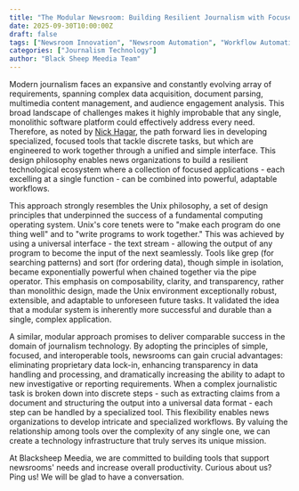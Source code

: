 ```yaml
---
title: "The Modular Newsroom: Building Resilient Journalism with Focused, Interoperable Tools"
date: 2025-09-30T10:00:00Z
draft: false
tags: ["Newsroom Innovation", "Newsroom Automation", "Workflow Automation", "Data Journalism Tools"]
categories: ["Journalism Technology"]
author: "Black Sheep Meedia Team"
---
```


Modern journalism faces an expansive and constantly evolving array of requirements, spanning complex data acquisition, document parsing, multimedia content management, and audience engagement analysis. This broad landscape of challenges makes it highly improbable that any single, monolithic software platform could effectively address every need. Therefore, as noted by [Nick Hagar](https://generative-ai-newsroom.com/tiny-tools-a-framework-for-human-centered-technology-in-journalism-e2176dd66cbc), the path forward lies in developing specialized, focused tools that tackle discrete tasks, but which are engineered to work together through a unified and simple interface. This design philosophy enables news organizations to build a resilient technological ecosystem where a collection of focused applications - each excelling at a single function - can be combined into powerful, adaptable workflows.

This approach strongly resembles the Unix philosophy, a set of design principles that underpinned the success of a fundamental computing operating system. Unix's core tenets were to "make each program do one thing well" and to "write programs to work together." This was achieved by using a universal interface - the text stream - allowing the output of any program to become the input of the next seamlessly. Tools like grep (for searching patterns) and sort (for ordering data), though simple in isolation, became exponentially powerful when chained together via the pipe operator. This emphasis on composability, clarity, and transparency, rather than monolithic design, made the Unix environment exceptionally robust, extensible, and adaptable to unforeseen future tasks. It validated the idea that a modular system is inherently more successful and durable than a single, complex application.

A similar, modular approach promises to deliver comparable success in the domain of journalism technology. By adopting the principles of simple, focused, and interoperable tools, newsrooms can gain crucial advantages: eliminating proprietary data lock-in, enhancing transparency in data handling and processing, and dramatically increasing the ability to adapt to new investigative or reporting requirements. When a complex journalistic task is broken down into discrete steps - such as extracting claims from a document and structuring the output into a universal data format - each step can be handled by a specialized tool. This flexibility enables news organizations to develop intricate and specialized workflows. By valuing the relationship among tools over the complexity of any single one, we can create a technology infrastructure that truly serves its unique mission. 

At Blacksheep Meedia, we are committed to building tools that support newsrooms' needs and increase overall productivity. Curious about us? Ping us! We will be glad to have a conversation.

